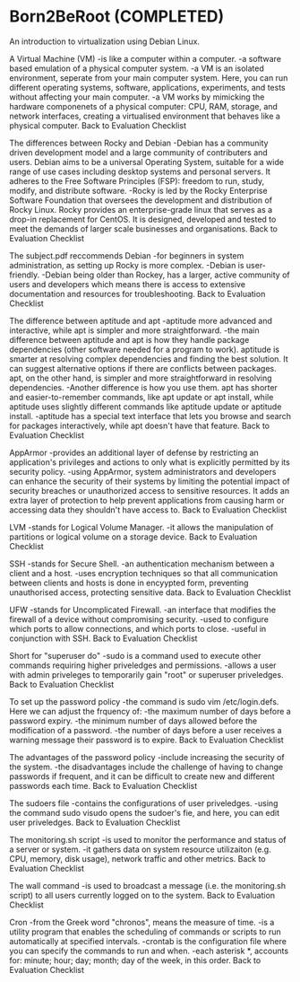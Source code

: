 # Born2BeRoot (COMPLETED)
An introduction to virtualization using Debian Linux.

A Virtual Machine (VM)
-is like a computer within a computer.
-a software based emulation of a physical computer system.
-a VM is an isolated environment, seperate from your main computer system. Here, you can run different operating systems, software, applications, experiments, and tests without affecting your main computer.
-a VM works by mimicking the hardware componenets of a physical computer: CPU, RAM, storage, and network interfaces, creating a virtualised environment that behaves like a physical computer. Back to Evaluation Checklist

The differences between Rocky and Debian
-Debian has a community driven development model and a large community of contributers and users. Debian aims to be a universal Operating System, suitable for a wide range of use cases including desktop systems and personal servers. It adheres to the Free Software Principles (FSP): freedom to run, study, modify, and distribute software.
-Rocky is led by the Rocky Enterprise Software Foundation that oversees the development and distribution of Rocky Linux. Rocky provides an enterprise-grade linux that serves as a drop-in replacement for CentOS. It is designed, developed and tested to meet the demands of larger scale businesses and organisations. Back to Evaluation Checklist

The subject.pdf reccommends Debian
-for beginners in system administration, as setting up Rocky is more complex.
-Debian is user-friendly.
-Debian being older than Rockey, has a larger, active community of users and developers which means there is access to extensive documentation and resources for troubleshooting. Back to Evaluation Checklist

The difference between aptitude and apt
-aptitude more advanced and interactive, while apt is simpler and more straightforward.
-the main difference between aptitude and apt is how they handle package dependencies (other software needed for a program to work). aptitude is smarter at resolving complex dependencies and finding the best solution. It can suggest alternative options if there are conflicts between packages. apt, on the other hand, is simpler and more straightforward in resolving dependencies.
-Another difference is how you use them. apt has shorter and easier-to-remember commands, like apt update or apt install, while aptitude uses slightly different commands like aptitude update or aptitude install.
-aptitude has a special text interface that lets you browse and search for packages interactively, while apt doesn't have that feature. Back to Evaluation Checklist

AppArmor
-provides an additional layer of defense by restricting an application's privileges and actions to only what is explicitly permitted by its security policy.
-using AppArmor, system administrators and developers can enhance the security of their systems by limiting the potential impact of security breaches or unauthorized access to sensitive resources. It adds an extra layer of protection to help prevent applications from causing harm or accessing data they shouldn't have access to. Back to Evaluation Checklist

LVM
-stands for Logical Volume Manager.
-it allows the manipulation of partitions or logical volume on a storage device. Back to Evaluation Checklist

SSH
-stands for Secure Shell.
-an authentication mechanism between a client and a host.
-uses encryption techniques so that all communication between clients and hosts is done in encyypted form, preventing unauthorised access, protecting sensitive data. Back to Evaluation Checklist

UFW
-stands for Uncomplicated Firewall.
-an interface that modifies the firewall of a device without compromising security.
-used to configure which ports to allow connections, and which ports to close.
-useful in conjunction with SSH. Back to Evaluation Checklist

Short for "superuser do"
-sudo is a command used to execute other commands requiring higher priveledges and permissions.
-allows a user with admin priveleges to temporarily gain "root" or superuser priveledges. Back to Evaluation Checklist

To set up the password policy
-the command is sudo vim /etc/login.defs. Here we can adjust the frquency of:
-the maximum number of days before a password expiry.
-the minimum number of days allowed before the modification of a password.
-the number of days before a user receives a warning message their password is to expire. Back to Evaluation Checklist

The advantages of the password policy
-include increasing the security of the system.
-the disadvantages include the challenge of having to change passwords if frequent, and it can be difficult to create new and different passwords each time. Back to Evaluation Checklist

The sudoers file
-contains the configurations of user priveledges.
-using the command sudo visudo opens the sudoer's fie, and here, you can edit user priveledges. Back to Evaluation Checklist

The monitoring.sh script
-is used to monitor the performance and status of a server or system.
-it gathers data on system resource utilizaiton (e.g. CPU, memory, disk usage), network traffic and other metrics. Back to Evaluation Checklist

The wall command
-is used to broadcast a message (i.e. the monitoring.sh script) to all users currently logged on to the system. Back to Evaluation Checklist

Cron
-from the Greek word "chronos", means the measure of time.
-is a utility program that enables the scheduling of commands or scripts to run automatically at specified intervals.
-crontab is the configuration file where you can specify the commands to run and when.
-each asterisk *, accounts for: minute; hour; day; month; day of the week, in this order. Back to Evaluation Checklist
